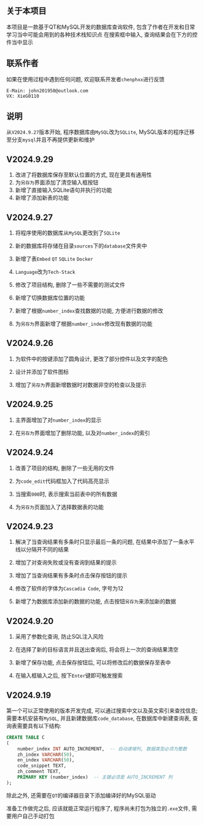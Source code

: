 ## 关于本项目

本项目是一款基于QT和MySQL开发的数据库查询软件, 包含了作者在开发和日常学习当中可能会用到的各种技术栈知识点 
在搜索框中输入, 查询结果会在下方的控件当中显示 

## 联系作者

如果在使用过程中遇到任何问题, 欢迎联系开发者`chenphxx`进行反馈 

```
E-Main: john201950@outlook.com
VX: XieG0110
```

## 说明

从`V2024.9.27`版本开始, 程序数据库由`MySQL`改为`SQLite`, MySQL版本的程序迁移至分支`mysql`并且不再提供更新和维护 

## V2024.9.29

1. 改进了将数据库保存至默认位置的方式, 现在更具有通用性 
2. 为`另存为`界面添加了清空输入框按钮 
3. 新增了直接输入SQLite语句并执行的功能 
4. 新增了添加新表的功能 

## V2024.9.27

1. 将程序使用的数据库从`MySQL`更改到了`SQLite` 

2. 新的数据库将存储在目录`sources`下的`database`文件夹中 

3. 新增了表`Embed` `QT` `SQLite` `Docker` 

4. `Language`改为`Tech-Stack` 

5. 修改了项目结构, 删除了一些不需要的测试文件 

6. 新增了切换数据库位置的功能 

7. 新增了根据`number_index`查找数据的功能, 方便进行数据的修改 

8. 为`另存为`界面新增了根据`number_index`修改现有数据的功能 

## V2024.9.26

1. 为软件中的按键添加了圆角设计, 更改了部分控件以及文字的配色 

2. 设计并添加了软件图标 

3. 增加了`另存为`界面新增数据时对数据非空的检查以及提示 

## V2024.9.25

1. 主界面增加了对`number_index`的显示 

2. 在`另存为`界面增加了删除功能, 以及对`number_index`的索引 

## V2024.9.24

1. 改善了项目的结构, 删除了一些无用的文件 

2. 为`code_edit`代码框加入了代码高亮显示 

3. 当搜索`000`时, 表示搜索当前表中的所有数据 

4. 为`另存为`页面加入了选择数据表的功能 

## V2024.9.23

1. 解决了当查询结果有多条时只显示最后一条的问题, 在结果中添加了一条水平线以分隔开不同的结果 

2. 增加了对查询失败或没有查询到结果的提示 

3. 增加了当查询结果有多条时点击保存按钮的提示 

4. 修改了软件的字体为`Cascadia Code`, 字号为12 

5. 新增了为数据库添加新的数据的功能, 点击按钮`另存为`来添加新的数据 

## V2024.9.20

1. 采用了参数化查询, 防止SQL注入风险 

2. 在选择了新的目标语言并且送出查询后, 将会将上一次的查询结果清空 

3. 新增了保存功能, 点击保存按钮后, 可以将修改后的数据保存至表中 

4. 在输入框输入之后, 按下`Enter`键即可触发搜索 

## V2024.9.19

第一个可以正常使用的版本开发完成, 可以通过搜索中文以及英文索引来查找信息; 需要本机安装有`MySQL`, 并且新建数据库`code_database`, 在数据库中新建查询表, 查询表需要具有以下结构: 

```sql
CREATE TABLE C
(
    number_index INT AUTO_INCREMENT,  -- 自动递增列, 数据类型必须为整数
    zh_index VARCHAR(50),
    en_index VARCHAR(50),
    code_snippet TEXT,
    zh_comment TEXT,
    PRIMARY KEY (number_index)  -- 主键必须是 AUTO_INCREMENT 列
);
```

除此之外, 还需要在`QT`的编译器目录下添加编译好的MySQL驱动 

准备工作做完之后, 应该就能正常运行程序了, 程序尚未打包为独立的`.exe`文件, 需要用户自己手动打包 
